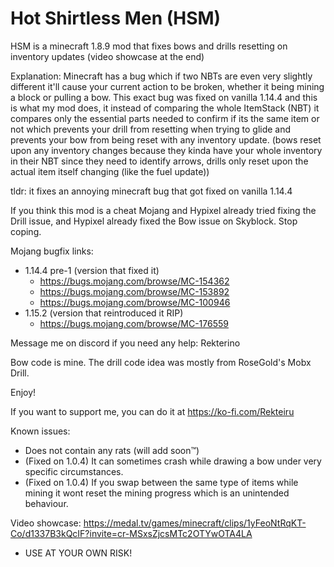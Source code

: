 # Hot Shirtless Men (HSM)
HSM is a minecraft 1.8.9 mod that fixes bows and drills resetting on inventory updates (video showcase at the end)

Explanation:
  Minecraft has a bug which if two NBTs are even very slightly different it'll cause your current action to be broken, whether it being mining a block or pulling a bow.
This exact bug was fixed on vanilla 1.14.4 and this is what my mod does, it instead of comparing the whole ItemStack (NBT) it compares only the essential parts needed to confirm if its the same item or not which prevents your drill from resetting when trying to glide and prevents your bow from being reset with any inventory update. (bows reset upon any inventory changes because they kinda have your whole inventory in their NBT since they need to identify arrows, drills only reset upon the actual item itself changing (like the fuel update))

tldr: it fixes an annoying minecraft bug that got fixed on vanilla 1.14.4

If you think this mod is a cheat Mojang and Hypixel already tried fixing the Drill issue, and Hypixel already fixed the Bow issue on Skyblock. Stop coping.

Mojang bugfix links:
  - 1.14.4 pre-1 (version that fixed it)
    - https://bugs.mojang.com/browse/MC-154362
    - https://bugs.mojang.com/browse/MC-153892
    - https://bugs.mojang.com/browse/MC-100946
  - 1.15.2 (version that reintroduced it RIP)
    - https://bugs.mojang.com/browse/MC-176559

Message me on discord if you need any help: Rekterino

Bow code is mine. The drill code idea was mostly from RoseGold's Mobx Drill.

Enjoy!

If you want to support me, you can do it at https://ko-fi.com/Rekteiru

Known issues:
- Does not contain any rats (will add soon™)
- (Fixed on 1.0.4) It can sometimes crash while drawing a bow under very specific circumstances.
- (Fixed on 1.0.4) If you swap between the same type of items while mining it wont reset the mining progress which is an unintended behaviour.

Video showcase:
https://medal.tv/games/minecraft/clips/1yFeoNtRqKT-Co/d1337B3kQcIF?invite=cr-MSxsZjcsMTc2OTYwOTA4LA

- USE AT YOUR OWN RISK!
